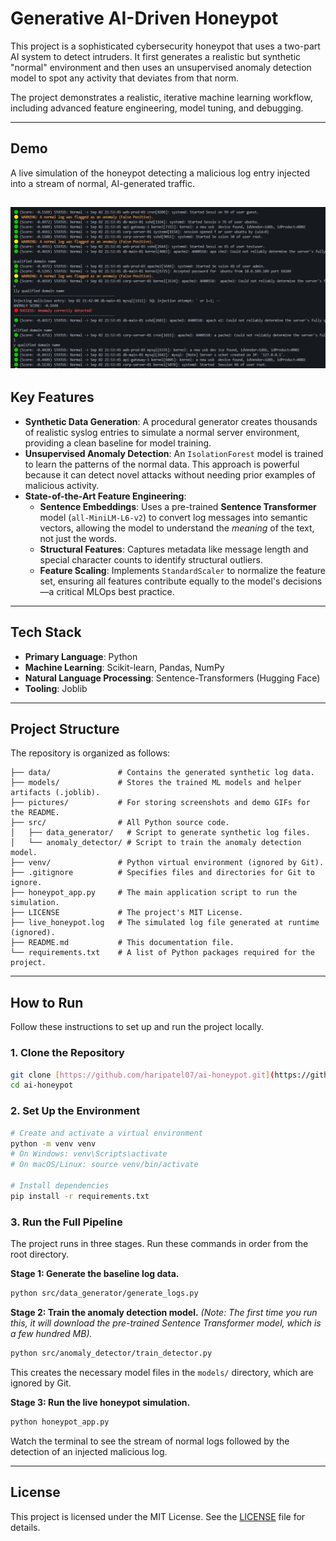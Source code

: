 # Generative AI-Driven Honeypot

This project is a sophisticated cybersecurity honeypot that uses a two-part AI system to detect intruders. It first generates a realistic but synthetic "normal" environment and then uses an unsupervised anomaly detection model to spot any activity that deviates from that norm.

The project demonstrates a realistic, iterative machine learning workflow, including advanced feature engineering, model tuning, and debugging.

---
## Demo

A live simulation of the honeypot detecting a malicious log entry injected into a stream of normal, AI-generated traffic.

![Demo](https://github.com/haripatel07/ai-honeypot/blob/main/pictures/demo.png)
---
## Key Features

- **Synthetic Data Generation**: A procedural generator creates thousands of realistic syslog entries to simulate a normal server environment, providing a clean baseline for model training.
- **Unsupervised Anomaly Detection**: An `IsolationForest` model is trained to learn the patterns of the normal data. This approach is powerful because it can detect novel attacks without needing prior examples of malicious activity.
- **State-of-the-Art Feature Engineering**:
    - **Sentence Embeddings**: Uses a pre-trained **Sentence Transformer** model (`all-MiniLM-L6-v2`) to convert log messages into semantic vectors, allowing the model to understand the *meaning* of the text, not just the words.
    - **Structural Features**: Captures metadata like message length and special character counts to identify structural outliers.
    - **Feature Scaling**: Implements `StandardScaler` to normalize the feature set, ensuring all features contribute equally to the model's decisions—a critical MLOps best practice.

---
## Tech Stack

- **Primary Language**: Python
- **Machine Learning**: Scikit-learn, Pandas, NumPy
- **Natural Language Processing**: Sentence-Transformers (Hugging Face)
- **Tooling**: Joblib

---

## Project Structure

The repository is organized as follows:

```
├── data/               # Contains the generated synthetic log data.
├── models/             # Stores the trained ML models and helper artifacts (.joblib).
├── pictures/           # For storing screenshots and demo GIFs for the README.
├── src/                # All Python source code.
│   ├── data_generator/   # Script to generate synthetic log files.
│   └── anomaly_detector/ # Script to train the anomaly detection model.
├── venv/               # Python virtual environment (ignored by Git).
├── .gitignore          # Specifies files and directories for Git to ignore.
├── honeypot_app.py     # The main application script to run the simulation.
├── LICENSE             # The project's MIT License.
├── live_honeypot.log   # The simulated log file generated at runtime (ignored).
├── README.md           # This documentation file.
└── requirements.txt    # A list of Python packages required for the project.
```
---
## How to Run

Follow these instructions to set up and run the project locally.

### 1. Clone the Repository
```bash
git clone [https://github.com/haripatel07/ai-honeypot.git](https://github.com/haripatel07/ai-honeypot.git)
cd ai-honeypot
```

### 2. Set Up the Environment
```bash
# Create and activate a virtual environment
python -m venv venv
# On Windows: venv\Scripts\activate
# On macOS/Linux: source venv/bin/activate

# Install dependencies
pip install -r requirements.txt
```

### 3. Run the Full Pipeline
The project runs in three stages. Run these commands in order from the root directory.

**Stage 1: Generate the baseline log data.**
```bash
python src/data_generator/generate_logs.py
```

**Stage 2: Train the anomaly detection model.**
*(Note: The first time you run this, it will download the pre-trained Sentence Transformer model, which is a few hundred MB).*
```bash
python src/anomaly_detector/train_detector.py
```
This creates the necessary model files in the `models/` directory, which are ignored by Git.

**Stage 3: Run the live honeypot simulation.**
```bash
python honeypot_app.py
```
Watch the terminal to see the stream of normal logs followed by the detection of an injected malicious log.

---
## License

This project is licensed under the MIT License. See the [LICENSE](LICENSE) file for details.